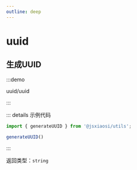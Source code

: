 ```yaml
---
outline: deep
---
```


# uuid

## 生成UUID

:::demo

uuid/uuid

:::

::: details 示例代码

``` ts
import { generateUUID } from '@jsxiaosi/utils';

generateUUID()
```

:::

返回类型：`string`
